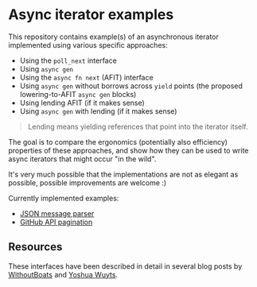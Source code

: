 # Async iterator examples
This repository contains example(s) of an asynchronous iterator implemented using various specific approaches:
- Using the `poll_next` interface
- Using `async gen`
- Using the `async fn next` (AFIT) interface
- Using `async gen` without borrows across `yield` points (the proposed lowering-to-AFIT `async gen` blocks)
- Using lending AFIT (if it makes sense)
- Using `async gen` with lending (if it makes sense)

> Lending means yielding references that point into the iterator itself.

The goal is to compare the ergonomics (potentially also efficiency) properties of these approaches, and show how they
can be used to write async iterators that might occur "in the wild".

It's very much possible that the implementations are not as elegant as possible, possible improvements are welcome :)

Currently implemented examples:
- [JSON message parser](json-line-parser)
- [GitHub API pagination](github-api-pagination)

## Resources
These interfaces have been described in detail in several blog posts by [WithoutBoats](https://without.boats/blog/poll-next/)
and [Yoshua Wuyts](https://blog.yoshuawuyts.com/async-iterator-trait/).
